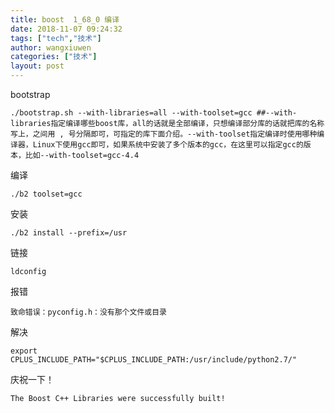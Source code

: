 ```yaml
---
title: boost  1_68_0 编译
date: 2018-11-07 09:24:32
tags: ["tech","技术"]
author: wangxiuwen
categories: ["技术"]
layout: post
---
```


bootstrap

```
./bootstrap.sh --with-libraries=all --with-toolset=gcc ##--with-libraries指定编译哪些boost库，all的话就是全部编译，只想编译部分库的话就把库的名称写上，之间用 , 号分隔即可，可指定的库下面介绍。--with-toolset指定编译时使用哪种编译器，Linux下使用gcc即可，如果系统中安装了多个版本的gcc，在这里可以指定gcc的版本，比如--with-toolset=gcc-4.4
```

编译
```
./b2 toolset=gcc

```

安装

```
./b2 install --prefix=/usr

```

链接
```
ldconfig
```

报错
```
致命错误：pyconfig.h：没有那个文件或目录

```

解决

```
export CPLUS_INCLUDE_PATH="$CPLUS_INCLUDE_PATH:/usr/include/python2.7/"
```

庆祝一下！
```
The Boost C++ Libraries were successfully built!
```